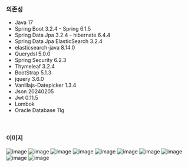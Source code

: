### 의존성
- Java 17
- Spring Boot 3.2.4 - Spring 6.1.5
- Spring Data Jpa 3.2.4 - hibernate 6.4.4
- Spring Data Jpa ElasticSearch 3.2.4
- elasticsearch-java 8.14.0
- Querydsl 5.0.0
- Spring Security 6.2.3
- Thymeleaf 3.2.4
- BootStrap 5.1.3
- jquery 3.6.0
- Vanillajs-Datepicker 1.3.4
- Json 20240205
- Jwt 0.11.5
- Lombok
- Oracle Database 11g

</br>

### 이미지
![image](https://github.com/ksm1569/greenmro-mobile/assets/34292113/f3d98355-a09b-4706-aaf5-939d3e4d18f9)
![image](https://github.com/ksm1569/greenmro-mobile/assets/34292113/acd41ec5-92d5-4273-b93d-8ed4ff165b24)
![image](https://github.com/ksm1569/greenmro-mobile/assets/34292113/8c67a51a-f289-4a5d-b85f-69e98b494b21)
![image](https://github.com/ksm1569/greenmro-mobile/assets/34292113/d3192e5d-f8b9-4bea-aa85-1d924504e634)
![image](https://github.com/ksm1569/greenmro-mobile/assets/34292113/f86874d2-c6d1-427a-b630-acb921e034d4)
![image](https://github.com/ksm1569/greenmro-mobile/assets/34292113/a970488b-1248-4e08-b6ee-4ece78317e5f)
![image](https://github.com/ksm1569/greenmro-mobile/assets/34292113/5488f55c-95b4-4a9c-914c-15556fee80e5)
![image](https://github.com/ksm1569/greenmro-mobile/assets/34292113/52637a34-31ba-43b3-bd67-aaa75e9841f3)
![image](https://github.com/ksm1569/greenmro-mobile/assets/34292113/f3b836f8-b999-47e1-948f-8df3c72420cb)
![image](https://github.com/ksm1569/greenmro-mobile/assets/34292113/d7ab04c7-239f-480c-989a-26136805db36)








